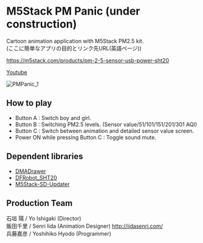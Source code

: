 # M5Stack PM Panic (under construction)
Cartoon animation application with M5Stack PM2.5 kit.<br>
(ここに簡単なアプリの目的とリンク先URL(英語ページ))


https://m5stack.com/products/pm-2-5-sensor-usb-power-sht20

[Youtube](https://www.youtube.com/)

![PMPanic_1](https://user-images.githubusercontent.com/46808493/77369428-f709d380-6da1-11ea-87dc-c7421c83a8b5.jpg)

## How to play

- Button A : Switch boy and girl.
- Button B : Switching PM2.5 levels. (Sensor value/51/101/151/201/301 AQI)
- Button C : Switch between animation and detailed sensor value screen.
- Power ON while pressing Button C : Toggle sound mute.

## Dependent libraries
- [DMADrawer](https://github.com/lovyan03/M5Stack_LovyanToyBox/tree/master/LovyanToyBox/src)
- [DFRobot_SHT20](https://github.com/DFRobot/DFRobot_SHT20)
- [M5Stack-SD-Updater](https://github.com/tobozo/M5Stack-SD-Updater)

## Production Team
石垣 陽 / Yo Ishigaki (Director)<br>
飯田千里 / Senri Iida (Animation Designer) http://iidasenri.com/<br>
兵藤嘉彦 / Yoshihiko Hyodo (Programmer)
